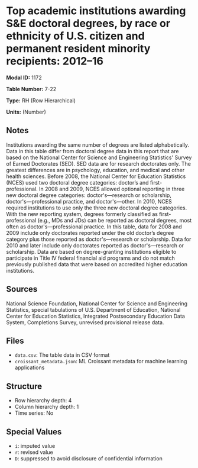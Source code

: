 # Top academic institutions awarding S&E doctoral degrees, by race or ethnicity of U.S. citizen and permanent resident minority recipients: 2012&#8211;16

**Modal ID:** 1172

**Table Number:** 7-22

**Type:** RH (Row Hierarchical)

**Units:** (Number)

## Notes

Institutions awarding the same number of degrees are listed alphabetically. Data in this table differ from doctoral degree data in this report that are based on the National Center for Science and Engineering Statistics' Survey of Earned Doctorates (SED). SED data are for research doctorates only. The greatest differences are in psychology, education, and medical and other health sciences. Before 2008, the National Center for Education Statistics (NCES) used two doctoral degree categories: doctor’s and first-professional. In 2008 and 2009, NCES allowed optional reporting in three new doctoral degree categories: doctor's—research or scholarship, doctor's—professional practice, and doctor's—other. In 2010, NCES required institutions to use only the three new doctoral degree categories. With the new reporting system, degrees formerly classified as first-professional (e.g., MDs and JDs) can be reported as doctoral degrees, most often as doctor's—professional practice. In this table, data for 2008 and 2009 include only doctorates reported under the old doctor’s degree category plus those reported as doctor's—research or scholarship. Data for 2010 and later include only doctorates reported as doctor's—research or scholarship. Data are based on degree-granting institutions eligible to participate in Title IV federal financial aid programs and do not match previously published data that were based on accredited higher education institutions.

## Sources

National Science Foundation, National Center for Science and Engineering Statistics, special tabulations of U.S. Department of Education, National Center for Education Statistics, Integrated Postsecondary Education Data System, Completions Survey, unrevised provisional release data.

## Files

- `data.csv`: The table data in CSV format
- `croissant_metadata.json`: ML Croissant metadata for machine learning applications

## Structure

- Row hierarchy depth: 4
- Column hierarchy depth: 1
- Time series: No

## Special Values

- `i`: imputed value
- `r`: revised value
- `D`: suppressed to avoid disclosure of confidential information

